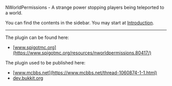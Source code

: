 NWorldPermissions - A strange power stopping players being teleported to a world.

You can find the contents in the sidebar. You may start at [Introduction](https://github.com/yueyinqiu/NWorldPermissions/wiki/Introduction).

***
The plugin can be found here:
- [www.spigotmc.org](https://www.spigotmc.org/resources/nworldpermissions.80417/)

The plugin used to be published here:
- [www.mcbbs.net](https://www.mcbbs.net/thread-1060874-1-1.html)
- [dev.bukkit.org](https://dev.bukkit.org/projects/nworldpermissions)